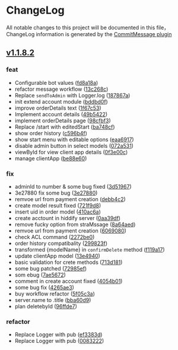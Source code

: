 # ChangeLog

All notable changes to this project will be documented in this file，ChangeLog information is generated by the [CommitMessage plugin](https://plugins.jetbrains.com/plugin/12256-commit-message-create)

## [v1.1.8.2](https://github.com/javadib/v2-xbot/compare/v1.1.8.2...master)


### feat

* Configurable bot values ([fd8a18a](https://github.com/javadib/v2-xbot/commit/fd8a18a))
* refactor message workflow ([13c268c](https://github.com/javadib/v2-xbot/commit/13c268c))
* Replace `sendToAdmin` with Logger.log ([187867a](https://github.com/javadib/v2-xbot/commit/187867a))
* init extend account module ([bddbd0f](https://github.com/javadib/v2-xbot/commit/bddbd0f))
* improve orderDetails text ([1f67c53](https://github.com/javadib/v2-xbot/commit/1f67c53))
* Implement account details ([49b5422](https://github.com/javadib/v2-xbot/commit/49b5422))
* implement orderDetails page ([98cfbf3](https://github.com/javadib/v2-xbot/commit/98cfbf3))
* Replace  /start with editedStart ([ba748cf](https://github.com/javadib/v2-xbot/commit/ba748cf))
* show order history ([c596b4f](https://github.com/javadib/v2-xbot/commit/c596b4f))
* show start menu with editable options ([eaa6917](https://github.com/javadib/v2-xbot/commit/eaa6917))
* disable admin button in select models ([072a531](https://github.com/javadib/v2-xbot/commit/072a531))
* viewById for view client app details ([0f3e00c](https://github.com/javadib/v2-xbot/commit/0f3e00c))
* manage clientApp ([be88e60](https://github.com/javadib/v2-xbot/commit/be88e60))


### fix

* adminId to number & some bug fixed ([3d51967](https://github.com/javadib/v2-xbot/commit/3d51967))
* 3e27880 fix some bug ([3e27880](https://github.com/javadib/v2-xbot/commit/3e27880))
* remvoe url from payment creation ([debb4c2](https://github.com/javadib/v2-xbot/commit/debb4c2))
* create model result fixed ([721f9d8](https://github.com/javadib/v2-xbot/commit/721f9d8))
* insert uid in order model ([410ac6a](https://github.com/javadib/v2-xbot/commit/410ac6a))
* create acctount in hiddify server ([0aa39df](https://github.com/javadib/v2-xbot/commit/0aa39df))
* remove fucky option from straMssage ([8a64aed](https://github.com/javadib/v2-xbot/commit/8a64aed))
* remvoe url from payment creation ([6069080](https://github.com/javadib/v2-xbot/commit/6069080))
* check ACL command ([2272be0](https://github.com/javadib/v2-xbot/commit/2272be0))
* order history compatibality ([299823f](https://github.com/javadib/v2-xbot/commit/299823f))
* transformed {modelName} in `confirmDelete` method ([f119a17](https://github.com/javadib/v2-xbot/commit/f119a17))
* update clientApp model ([13e4940](https://github.com/javadib/v2-xbot/commit/13e4940))
* basic validation for crete methods ([713d181](https://github.com/javadib/v2-xbot/commit/713d181))
* some bug patched ([72985ef](https://github.com/javadib/v2-xbot/commit/72985ef))
* som ebug ([7ae5672](https://github.com/javadib/v2-xbot/commit/7ae5672))
* comment in create account fixed ([4054b01](https://github.com/javadib/v2-xbot/commit/4054b01))
* some bug fix ([4265ae3](https://github.com/javadib/v2-xbot/commit/4265ae3))
* buy workflow refactor ([5f05c3a](https://github.com/javadib/v2-xbot/commit/5f05c3a))
* server.name to .title ([bba60d9](https://github.com/javadib/v2-xbot/commit/bba60d9))
* plan deletebyId ([96ffde7](https://github.com/javadib/v2-xbot/commit/96ffde7))


### refactor

* Replace Logger with pub ([ef3383d](https://github.com/javadib/v2-xbot/commit/ef3383d))
* Replace Logger with pub ([0083222](https://github.com/javadib/v2-xbot/commit/0083222))
